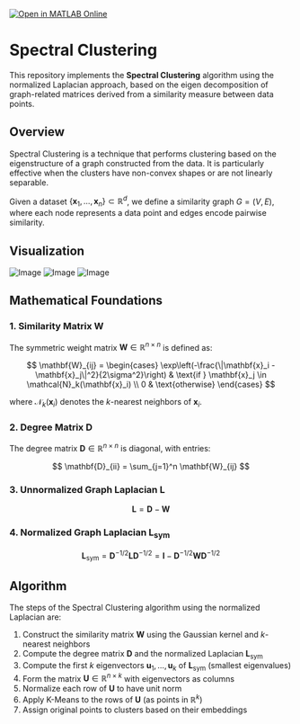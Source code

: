 [![Open in MATLAB Online](https://www.mathworks.com/images/responsive/global/open-in-matlab-online.svg)](https://matlab.mathworks.com/open/github/v1?repo=claudiocamolese/Machine-learning-for-spectral-clustering)

# Spectral Clustering

This repository implements the **Spectral Clustering** algorithm using the normalized Laplacian approach, based on the eigen decomposition of graph-related matrices derived from a similarity measure between data points.

## Overview

Spectral Clustering is a technique that performs clustering based on the eigenstructure of a graph constructed from the data. It is particularly effective when the clusters have non-convex shapes or are not linearly separable.

Given a dataset $\{\mathbf{x}_1, \dots, \mathbf{x}_n\} \subset \mathbb{R}^d$, we define a similarity graph $G = (V, E)$, where each node represents a data point and edges encode pairwise similarity.

## Visualization

![Image](https://github.com/user-attachments/assets/e2044238-a523-4990-9eff-801517702fad)
![Image](https://github.com/user-attachments/assets/c6ff8555-22b7-4cc8-b632-869893b90f48)
![Image](https://github.com/user-attachments/assets/093ca830-3de5-41cd-a8af-4b8988123cd3)

## Mathematical Foundations

### 1. Similarity Matrix $\mathbf{W}$

The symmetric weight matrix $\mathbf{W} \in \mathbb{R}^{n \times n}$ is defined as:

$$
\mathbf{W}_{ij} = \begin{cases} 
\exp\left(-\frac{\|\mathbf{x}_i - \mathbf{x}_j\|^2}{2\sigma^2}\right) & \text{if } \mathbf{x}_j \in \mathcal{N}_k(\mathbf{x}_i) \\
0 & \text{otherwise}
\end{cases}
$$

where $\mathcal{N}_k(\mathbf{x}_i)$ denotes the $k$-nearest neighbors of $\mathbf{x}_i$.

### 2. Degree Matrix $\mathbf{D}$

The degree matrix $\mathbf{D} \in \mathbb{R}^{n \times n}$ is diagonal, with entries:

$$
\mathbf{D}_{ii} = \sum_{j=1}^n \mathbf{W}_{ij}
$$

### 3. Unnormalized Graph Laplacian $\mathbf{L}$

$$
\mathbf{L} = \mathbf{D} - \mathbf{W}
$$

### 4. Normalized Graph Laplacian $\mathbf{L}_{\text{sym}}$

$$
\mathbf{L}_{\text{sym}} = \mathbf{D}^{-1/2} \mathbf{L} \mathbf{D}^{-1/2} = \mathbf{I} - \mathbf{D}^{-1/2} \mathbf{W} \mathbf{D}^{-1/2}
$$

## Algorithm

The steps of the Spectral Clustering algorithm using the normalized Laplacian are:

1. Construct the similarity matrix $\mathbf{W}$ using the Gaussian kernel and $k$-nearest neighbors
2. Compute the degree matrix $\mathbf{D}$ and the normalized Laplacian $\mathbf{L}_{\text{sym}}$
3. Compute the first $k$ eigenvectors $\mathbf{u}_1, \dots, \mathbf{u}_k$ of $\mathbf{L}_{\text{sym}}$ (smallest eigenvalues)
4. Form the matrix $\mathbf{U} \in \mathbb{R}^{n \times k}$ with eigenvectors as columns
5. Normalize each row of $\mathbf{U}$ to have unit norm
6. Apply K-Means to the rows of $\mathbf{U}$ (as points in $\mathbb{R}^k$)
7. Assign original points to clusters based on their embeddings

